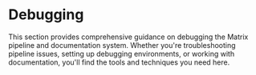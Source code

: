 # Debugging

This section provides comprehensive guidance on debugging the Matrix pipeline and documentation system. Whether you're troubleshooting pipeline issues, setting up debugging environments, or working with documentation, you'll find the tools and techniques you need here.

